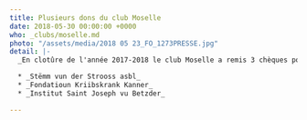 ```yaml
---
title: Plusieurs dons du club Moselle
date: 2018-05-30 00:00:00 +0000
who: _clubs/moselle.md
photo: "/assets/media/2018 05 23_FO_1273PRESSE.jpg"
detail: |-
  _En clotûre de l'année 2017-2018 le club Moselle a remis 3 chèques pour un montant total de 8.000€ aux associations suivantes :_

  * _Stëmm vun der Strooss asbl_
  * _Fondatioun Kriibskrank Kanner_
  * _Institut Saint Joseph vu Betzder_

---
```

